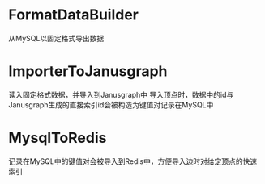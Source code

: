 # FormatDataBuilder

从MySQL以固定格式导出数据

# ImporterToJanusgraph

读入固定格式数据，并导入到Janusgraph中
导入顶点时，数据中的id与Janusgraph生成的直接索引id会被构造为键值对记录在MySQL中

# MysqlToRedis

记录在MySQL中的键值对会被导入到Redis中，方便导入边时对给定顶点的快速索引
